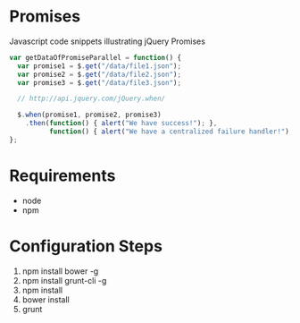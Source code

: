 # Promises

Javascript code snippets illustrating jQuery Promises

```js
var getDataOfPromiseParallel = function() {
  var promise1 = $.get("/data/file1.json");
  var promise2 = $.get("/data/file2.json");
  var promise3 = $.get("/data/file3.json");

  // http://api.jquery.com/jQuery.when/

  $.when(promise1, promise2, promise3)
    .then(function() { alert("We have success!"); }, 
          function() { alert("We have a centralized failure handler!"); });
};

```

# Requirements

* node
* npm

# Configuration Steps

1. npm install bower -g
2. npm install grunt-cli -g
3. npm install
4. bower install
5. grunt
